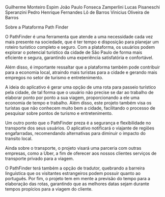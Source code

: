 Guilherme Monteiro Espim
João Paulo Fonseca Zamperlini
Lucas Pisaneschi Speranzini
Pedro Henrique Fernandes Lô de Barros
Vinicius Oliveira de Barros


Sobre a Plataforma Path Finder

O PathFinder é uma ferramenta que atende a uma necessidade cada vez mais presente na sociedade, que é ter tempo e disposição para planejar um roteiro turístico completo e seguro. 
Com a plataforma, os usuários podem explorar o potencial turístico da cidade de São Paulo de forma mais eficiente e segura, garantindo uma experiência satisfatória e confortável.

Além disso, é importante ressaltar que a plataforma também pode contribuir para a economia local, atraindo mais turistas para a cidade e gerando mais empregos no setor de turismo e entretenimento.

A ideia do aplicativo é gerar uma opção de uma rota para passeio turístico pela cidade, de tal forma que o usuário não precise se dar ao trabalho de elaborar ponto por ponto a sua viagem, proporcionando
 a ele uma economia de tempo e trabalho. Além disso, este projeto também visa os turístas que não conhecem muito bem a cidade, facilitando o processo de pesquisar sobre pontos de turismo e entretenimento.

Um outro ponto que o PathFinder preza é a segurança e flexibilidade no transporte dos seus usuários. O aplicativo notificará o viajante de regiões engafarradas, recomendando alternativas para diminuir o impacto do transito local.

Ainda sobre o transporte, o projeto visará uma parceria com outras empresas, como a Uber, a fim de oferecer aos nossos clientes serviços de transporte privado para a viagem.

O PathFinder terá também a opção de tradutor, quebrando a barreira linguística que os visitantes estrangeiros podem possuir quanto ao português. Por fim, o projeto tem em mente a previsão do tempo para a elaboração das rotas,
 garantindo que as melhores datas sejam durante tempos propícios para a viagem do cliente. 
